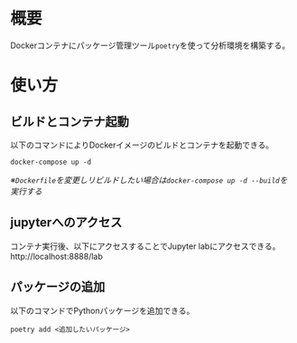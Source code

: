 # 概要
Dockerコンテナにパッケージ管理ツール`poetry`を使って分析環境を構築する。

# 使い方
## ビルドとコンテナ起動
以下のコマンドによりDockerイメージのビルドとコンテナを起動できる。
```
docker-compose up -d
```

_※`Dockerfile`を変更しリビルドしたい場合は`docker-compose up -d --build`を実行する_

## jupyterへのアクセス
コンテナ実行後、以下にアクセスすることでJupyter labにアクセスできる。  
<a>http://localhost:8888/lab</a>

## パッケージの追加
以下のコマンドでPythonパッケージを追加できる。
```
poetry add <追加したいパッケージ>
```